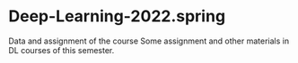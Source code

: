 # Deep-Learning-2022.spring
Data and assignment of the course
Some assignment and other materials in DL courses of this semester.
